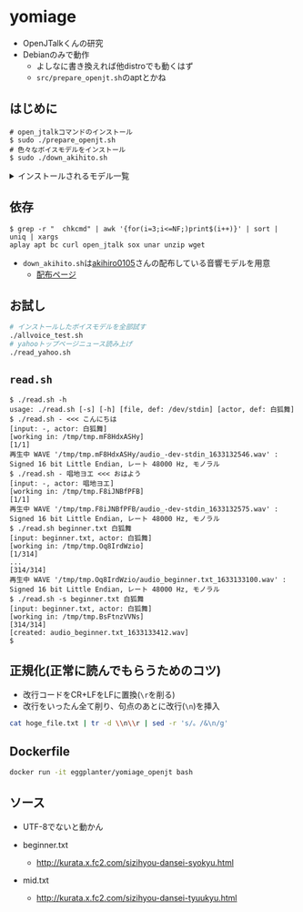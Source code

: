 # yomiage

- OpenJTalkくんの研究
- Debianのみで動作
  - よしなに書き換えれば他distroでも動くはず
  - `src/prepare_openjt.sh`のaptとかね

## はじめに

```shellsession
# open_jtalkコマンドのインストール
$ sudo ./prepare_openjt.sh
# 色々なボイスモデルをインストール
$ sudo ./down_akihito.sh
```

<details>
<summary>インストールされるモデル一覧</summary>

```shellsession
->>> ./installed_model_list.sh                                                                                                                                                                                  +[master]
句音コノ。        /usr/share/hts-voice/句音コノ。_1.0/句音コノ。.htsvoice
遠藤愛            /usr/share/hts-voice/遠藤愛_1.0/遠藤愛.htsvoice
瑞歌ミズキ_Talk   /usr/share/hts-voice/瑞歌ミズキ_Talk_1.0/瑞歌ミズキ_Talk.htsvoice
和音シバ          /usr/share/hts-voice/和音シバ_1.0/和音シバ.htsvoice
戯歌ラカン        /usr/share/hts-voice/戯歌ラカン_1.0/戯歌ラカン.htsvoice
空唄カナタ        /usr/share/hts-voice/空唄カナタ_1.0/空唄カナタ.htsvoice
スランキ          /usr/share/hts-voice/スランキ_1.0/スランキ.htsvoice
能民音ソウ        /usr/share/hts-voice/能民音ソウ_1.0/能民音ソウ.htsvoice
蒼歌ネロ          /usr/share/hts-voice/蒼歌ネロ_1.0/蒼歌ネロ.htsvoice
闇夜 桜_1.0       /usr/share/hts-voice/闇夜 桜_1.0/闇夜 桜_1.0.htsvoice
獣音ロウ          /usr/share/hts-voice/獣音ロウ_1.0/獣音ロウ.htsvoice
誠音コト          /usr/share/hts-voice/誠音コト_1.0/誠音コト.htsvoice
唱地ヨエ          /usr/share/hts-voice/唱地ヨエ_1.0/唱地ヨエ.htsvoice
京歌カオル        /usr/share/hts-voice/京歌カオル_1.0/京歌カオル.htsvoice
松尾P             /usr/share/hts-voice/松尾P_1.0/松尾P.htsvoice
グリマルキン_1.0  /usr/share/hts-voice/グリマルキン_1.0/グリマルキン_1.0.htsvoice
桃音モモ          /usr/share/hts-voice/桃音モモ_1.0/桃音モモ.htsvoice
なないろニジ      /usr/share/hts-voice/なないろニジ_1.0/なないろニジ.htsvoice
薪宮風季          /usr/share/hts-voice/薪宮風季_1.0/薪宮風季.htsvoice
白狐舞            /usr/share/hts-voice/白狐舞_1.0/白狐舞.htsvoice
カマ声ギル子      /usr/share/hts-voice/カマ声ギル子_1.0/カマ声ギル子.htsvoice
ワタシ            /usr/share/hts-voice/ワタシ_1.0/ワタシ.htsvoice
遊音一莉          /usr/share/hts-voice/遊音一莉_1.0/遊音一莉.htsvoice
天月りよん        /usr/share/hts-voice/天月りよん_1.0/天月りよん.htsvoice
月音ラミ_1.0      /usr/share/hts-voice/月音ラミ_1.0/月音ラミ_1.0.htsvoice
想音いくと        /usr/share/hts-voice/想音いくと_1.0/想音いくと.htsvoice
沙音ほむ          /usr/share/hts-voice/沙音ほむ_1.0/沙音ほむ.htsvoice
mei_angry         /usr/share/hts-voice/mei/mei_angry.htsvoice
mei_happy         /usr/share/hts-voice/mei/mei_happy.htsvoice
mei_sad           /usr/share/hts-voice/mei/mei_sad.htsvoice
mei_normal        /usr/share/hts-voice/mei/mei_normal.htsvoice
mei_bashful       /usr/share/hts-voice/mei/mei_bashful.htsvoice
20代男性01        /usr/share/hts-voice/20代男性01_1.0/20代男性01.htsvoice
飴音わめあ        /usr/share/hts-voice/飴音わめあ_1.0/飴音わめあ.htsvoice
想音いくる        /usr/share/hts-voice/想音いくる_1.0/想音いくる.htsvoice
緋惺              /usr/share/hts-voice/緋惺_1.0/緋惺.htsvoice
```

</details>

## 依存

```shellsession
$ grep -r "  chkcmd" | awk '{for(i=3;i<=NF;)print$(i++)}' | sort | uniq | xargs
aplay apt bc curl open_jtalk sox unar unzip wget
```

- `down_akihito.sh`は[akihiro0105](http://akihiro0105.web.fc2.com)さんの配布している音響モデルを用意
  - [配布ページ](http://akihiro0105.web.fc2.com/Downloads/Downloads-htsvoice.html)


## お試し

```bash
# インストールしたボイスモデルを全部試す
./allvoice_test.sh
# yahooトップページニュース読み上げ
./read_yahoo.sh
```

## `read.sh`

```shellsession
$ ./read.sh -h
usage: ./read.sh [-s] [-h] [file, def: /dev/stdin] [actor, def: 白狐舞]
$ ./read.sh - <<< こんにちは
[input: -, actor: 白狐舞]
[working in: /tmp/tmp.mF8HdxASHy]
[1/1]
再生中 WAVE '/tmp/tmp.mF8HdxASHy/audio_-dev-stdin_1633132546.wav' : Signed 16 bit Little Endian, レート 48000 Hz, モノラル
$ ./read.sh - 唱地ヨエ <<< おはよう
[input: -, actor: 唱地ヨエ]
[working in: /tmp/tmp.F8iJNBfPFB]
[1/1]
再生中 WAVE '/tmp/tmp.F8iJNBfPFB/audio_-dev-stdin_1633132575.wav' : Signed 16 bit Little Endian, レート 48000 Hz, モノラル
$ ./read.sh beginner.txt 白狐舞
[input: beginner.txt, actor: 白狐舞]
[working in: /tmp/tmp.Oq8IrdWzio]
[1/314]
...
[314/314]
再生中 WAVE '/tmp/tmp.Oq8IrdWzio/audio_beginner.txt_1633133100.wav' : Signed 16 bit Little Endian, レート 48000 Hz, モノラル
$ ./read.sh -s beginner.txt 白狐舞
[input: beginner.txt, actor: 白狐舞]
[working in: /tmp/tmp.BsFtnzVVNs]
[314/314]
[created: audio_beginner.txt_1633133412.wav]
$
```

## 正規化(正常に読んでもらうためのコツ)

- 改行コードをCR+LFをLFに置換(`\r`を削る)
- 改行をいったん全て削り、句点のあとに改行(`\n`)を挿入

```bash
cat hoge_file.txt | tr -d \\n\\r | sed -r 's/。/&\n/g'
```

## Dockerfile

```bash
docker run -it eggplanter/yomiage_openjt bash
```

## ソース

- UTF-8でないと動かん
- beginner.txt
  - <http://kurata.x.fc2.com/sizihyou-dansei-syokyu.html>

- mid.txt
  - <http://kurata.x.fc2.com/sizihyou-dansei-tyuukyu.html>

